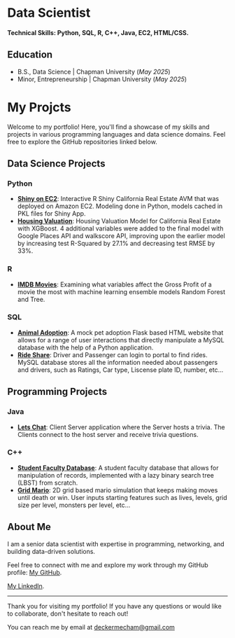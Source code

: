 # Data Scientist

#### Technical Skills: Python, SQL, R, C++, Java, EC2, HTML/CSS.

## Education
- B.S., Data Science | Chapman University (_May 2025_)
- Minor, Entrepreneurship | Chapman University (_May 2025_)

# My Projcts

Welcome to my portfolio! Here, you'll find a showcase of my skills and projects in various programming languages and data science domains. Feel free to explore the GitHub repositories linked below.

## Data Science Projects

### Python
- **[Shiny on EC2](https://github.com/swordman08/shiny-app)**: Interactive R Shiny California Real Estate AVM that was deployed on Amazon EC2. Modeling done in Python, models cached in PKL files for Shiny App.
- **[Housing Valuation](https://github.com/swordman08/HousingCA)**: Housing Valuation Model for California Real Estate with XGBoost. 4 additional variables were added to the final model with Google Places API and walkscore API, improving upon the earlier model by increasing test R-Squared by 27.1% and decreasing test RMSE by 33%.

### R
- **[IMDB Movies](https://github.com/swordman08/R-Code-Problem-4)**: Examining what variables affect the Gross Profit of a movie the most with machine learning ensemble models Random Forest and Tree.

### SQL
- **[Animal Adoption](https://github.com/swordman08/Pet-Adoption)**: A mock pet adoption Flask based HTML website that allows for a range of user interactions that directly manipulate a MySQL database with the help of a Python application.
- **[Ride Share](https://github.com/swordman08/RideShare)**: Driver and Passenger can login to portal to find rides. MySQL database stores all the information needed about passengers and drivers, such as Ratings, Car type, Liscense plate ID, number, etc...

## Programming Projects

### Java
- **[Lets Chat](https://github.com/swordman08/LetsChat)**: Client Server application where the Server hosts a trivia. The Clients connect to the host server and receive trivia questions.

### C++
- **[Student Faculty Database](https://github.com/swordman08/lazyBST)**: A student faculty database that allows for manipulation of records, implemented with a lazy binary search tree (LBST) from scratch.
- **[Grid Mario](https://github.com/swordman08/Mario)**: 2D grid based mario simulation that keeps making moves until death or win. User inputs starting features such as lives, levels, grid size per level, monsters per level, etc...

## About Me
I am a senior data scientist with expertise in programming, networking, and building data-driven solutions. 

Feel free to connect with me and explore my work through my GitHub profile: [My GitHub](https://github.com/swordman08).

[My LinkedIn](https://www.linkedin.com/in/decker-mecham/).

---

Thank you for visiting my portfolio! If you have any questions or would like to collaborate, don't hesitate to reach out!

You can reach me by email at deckermecham@gmail.com

